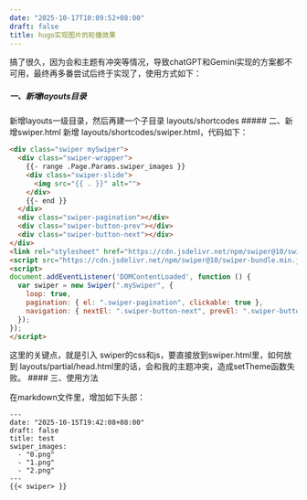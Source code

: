 ```yaml
---
date: "2025-10-17T10:09:52+08:00"
draft: false
title: hugo实现图片的轮播效果
---
```


搞了很久，因为会和主题有冲突等情况，导致chatGPT和Gemini实现的方案都不可用，最终再多番尝试后终于实现了，使用方式如下：

##### 一、新增layouts目录

新增layouts一级目录，然后再建一个子目录 layouts/shortcodes
\##### 二、新增swiper.html
新增 layouts/shortcodes/swiper.html，代码如下：

``` html
<div class="swiper mySwiper">
  <div class="swiper-wrapper">
    {{- range .Page.Params.swiper_images }}
    <div class="swiper-slide">
      <img src="{{ . }}" alt="">
    </div>
    {{- end }}
  </div>
  <div class="swiper-pagination"></div>
  <div class="swiper-button-prev"></div>
  <div class="swiper-button-next"></div>
</div>
<link rel="stylesheet" href="https://cdn.jsdelivr.net/npm/swiper@10/swiper-bundle.min.css" />
<script src="https://cdn.jsdelivr.net/npm/swiper@10/swiper-bundle.min.js"></script>
<script>
document.addEventListener('DOMContentLoaded', function () {
  var swiper = new Swiper(".mySwiper", {
    loop: true,
    pagination: { el: ".swiper-pagination", clickable: true },
    navigation: { nextEl: ".swiper-button-next", prevEl: ".swiper-button-prev" },
  });
});
</script>
```

这里的关键点，就是引入 swiper的css和js，要直接放到swiper.html里，如何放到 layouts/partial/head.html里的话，会和我的主题冲突，造成setTheme函数失败。
\#### 三、使用方法

在markdown文件里，增加如下头部：

``` markdownn
---
date: "2025-10-15T19:42:08+08:00"
draft: false
title: test
swiper_images:
  - "0.png"
  - "1.png"
  - "2.png"
---
{{< swiper> }}
```
